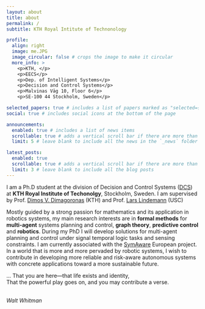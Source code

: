 ```yaml
---
layout: about
title: about
permalink: /
subtitle: KTH Royal Intitute of Technonology

profile:
  align: right
  image: me.JPG
  image_circular: false # crops the image to make it circular
  more_info: >
    <p>KTH, </p>
    <p>EECS</p>
    <p>Dep. of Intelligent Systems</p>
    <p>Decision and Control Systems</p>
    <p>Malvinas Väg 10, Floor 6</p>
    <p>SE-100 44 Stockholm, Sweden</p>

selected_papers: true # includes a list of papers marked as "selected={true}"
social: true # includes social icons at the bottom of the page

announcements:
  enabled: true # includes a list of news items
  scrollable: true # adds a vertical scroll bar if there are more than 3 news items
  limit: 5 # leave blank to include all the news in the `_news` folder

latest_posts:
  enabled: true
  scrollable: true # adds a vertical scroll bar if there are more than 3 new posts items
  limit: 3 # leave blank to include all the blog posts
---
```



I am a Ph.D student at the division of Decision and Control Systems (<a href="https://www.kth.se/is/dcs/division-of-decision-and-control-systems-1.788078">DCS</a>) at **KTH Royal Institute of Techonolgy**, Stockholm, Sweden. I am supervised by Prof. [Dimos V. Dimagoronas](https://people.kth.se/~dimos/) (KTH) and Prof. [Lars Lindemann](https://viterbigradadmission.usc.edu/doctoral/faculty-research/profile/?lname=Lindemann&fname=Lars) (USC)

Mostly guided by a strong passion for mathematics and its application in robotics systems, my main research interests are in **formal methods** for **multi-agent** systems planning and control, **graph theory**, **predictive control** and **robotics**. During my PhD I will develop solutions for multi-agent planning and control under signal temporal logic tasks and sensing constraints. I am currently associated with the <a href="https://www.symaware.eu/">SymAware</a> European project. In a world that is more and more pervaded by robotic systems, I wish to contribute in developing more reliable and risk-aware autonomous systems with concrete applications toward a more sustainable future.



... That you are here—that life exists and identity, <br>
  That the powerful play goes on, and you may contribute a verse.<br><br>

<em>Walt Whitman</em>